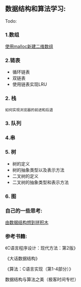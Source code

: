 ## 数据结构和算法学习:
Todo:

### 1.数组
[使用malloc新建二维数组](./Array/%E5%88%9D%E5%A7%8B%E5%8C%96%E4%BA%8C%E7%BB%B4%E6%95%B0%E7%BB%84.md)

### 2.链表
- 循环链表
- 双链表
- 使用链表实现LRU


### 2. 栈

	如何实现浏览器的前进和后退
	
### 3. 队列
	
### 4.串
	
### 5. 树
- 树的定义
- 树的抽象类型以及表示方法
- 二叉树的定义
- 二叉树的抽象类型和表示方法
	
### 6. 图

### 自己的一些思考:
   [由数据结构想到拼积木](./Think/由数据结构想到拼积木.md)

### 参考书籍:
《C语言程序设计：现代方法：第2版》

《大话数据结构》

《算法：C语言实现（第1-4部分）》

数据结构与算法之美（极客时间专栏）
